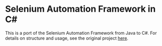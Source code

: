﻿# Selenium Automation Framework in C#

This is a port of the Selenium Automation Framework from Java to C#.
For details on structure and usage, see the original project [here](https://github.com/koranke/UIFramework).